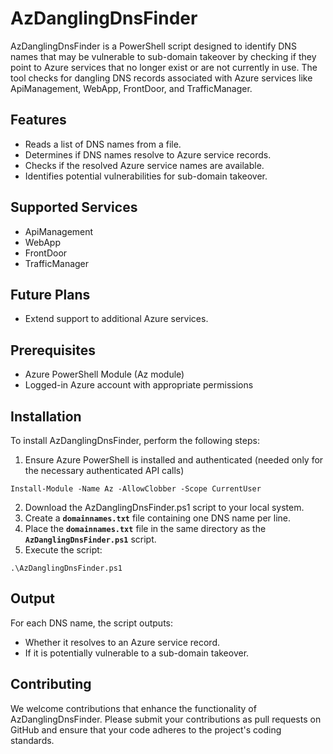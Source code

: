 # AzDanglingDnsFinder
AzDanglingDnsFinder is a PowerShell script designed to identify DNS names that may be vulnerable to sub-domain takeover by checking if they point to Azure services that no longer exist or are not currently in use. The tool checks for dangling DNS records associated with Azure services like ApiManagement, WebApp, FrontDoor, and TrafficManager.

## Features
* Reads a list of DNS names from a file.
* Determines if DNS names resolve to Azure service records.
* Checks if the resolved Azure service names are available.
* Identifies potential vulnerabilities for sub-domain takeover.

## Supported Services
* ApiManagement
* WebApp
* FrontDoor
* TrafficManager

## Future Plans
* Extend support to additional Azure services.

## Prerequisites
* Azure PowerShell Module (Az module)
* Logged-in Azure account with appropriate permissions

## Installation
To install AzDanglingDnsFinder, perform the following steps:
1. Ensure Azure PowerShell is installed and authenticated (needed only for the necessary authenticated API calls)
```
Install-Module -Name Az -AllowClobber -Scope CurrentUser
```
2. Download the AzDanglingDnsFinder.ps1 script to your local system.
3. Create a **`domainnames.txt`** file containing one DNS name per line.
4. Place the **`domainnames.txt`** file in the same directory as the **`AzDanglingDnsFinder.ps1`** script.
5. Execute the script:
```
.\AzDanglingDnsFinder.ps1
```

## Output
For each DNS name, the script outputs:
* Whether it resolves to an Azure service record.
* If it is potentially vulnerable to a sub-domain takeover.

## Contributing
We welcome contributions that enhance the functionality of AzDanglingDnsFinder. Please submit your contributions as pull requests on GitHub and ensure that your code adheres to the project's coding standards.
